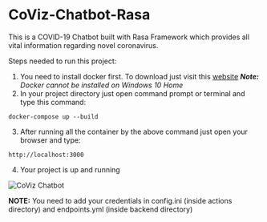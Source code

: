 # CoViz-Chatbot-Rasa
This is a COVID-19 Chatbot built with Rasa Framework which provides all vital information regarding novel coronavirus.

Steps needed to run this project:
1. You need to install docker first. To download just visit this [website](https://www.docker.com/products/docker-desktop) ***Note:*** *Docker cannot be installed on Windows 10 Home* 
2. In your project directory just open command prompt or terminal and type this command:

```docker-compose up --build```

3. After running all the container by the above command just open your browser and type:

```http://localhost:3000```

4. Your project is up and running

![CoViz Chatbot](images/CoViz-Chatbot-Rasa.png)

**NOTE:** You need to add your credentials in config.ini (inside actions directory) and endpoints.yml (inside backend directory)
